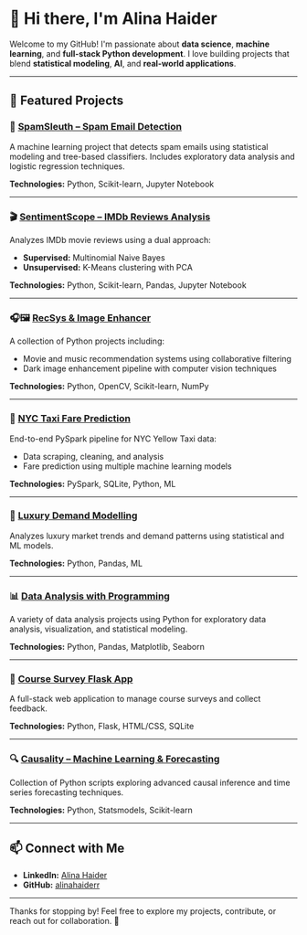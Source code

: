 # 👋 Hi there, I'm Alina Haider

Welcome to my GitHub! I'm passionate about **data science**, **machine learning**, and **full-stack Python development**. I love building projects that blend **statistical modeling**, **AI**, and **real-world applications**.

---

## 🚀 Featured Projects

### 📧 [SpamSleuth – Spam Email Detection](https://github.com/alinahaiderr/SpamSleuth-Spam-Email-Detection)
A machine learning project that detects spam emails using statistical modeling and tree-based classifiers. Includes exploratory data analysis and logistic regression techniques.

**Technologies:** Python, Scikit-learn, Jupyter Notebook

---

### 🎬 [SentimentScope – IMDb Reviews Analysis](https://github.com/alinahaiderr/Supervised-Unsupervised-Learning-on-IMDb-Reviews)
Analyzes IMDb movie reviews using a dual approach:
- **Supervised:** Multinomial Naive Bayes
- **Unsupervised:** K-Means clustering with PCA

**Technologies:** Python, Scikit-learn, Pandas, Jupyter Notebook

---

### 🎧🖼️ [RecSys & Image Enhancer](https://github.com/alinahaiderr/RecSys-ImageEnhancer)
A collection of Python projects including:
- Movie and music recommendation systems using collaborative filtering
- Dark image enhancement pipeline with computer vision techniques

**Technologies:** Python, OpenCV, Scikit-learn, NumPy

---

### 🚕 [NYC Taxi Fare Prediction](https://github.com/alinahaiderr/NYC-Taxi-Fare-Prediction)
End-to-end PySpark pipeline for NYC Yellow Taxi data:
- Data scraping, cleaning, and analysis
- Fare prediction using multiple machine learning models

**Technologies:** PySpark, SQLite, Python, ML

---

### 💎 [Luxury Demand Modelling](https://github.com/alinahaiderr/Luxury-Demand-Modelling)
Analyzes luxury market trends and demand patterns using statistical and ML models.

**Technologies:** Python, Pandas, ML

---

### 📊 [Data Analysis with Programming](https://github.com/alinahaiderr/Data-Analysis-with-Programming)
A variety of data analysis projects using Python for exploratory data analysis, visualization, and statistical modeling.

**Technologies:** Python, Pandas, Matplotlib, Seaborn

---

### 📝 [Course Survey Flask App](https://github.com/alinahaiderr/Course-Survey-Flask-App)
A full-stack web application to manage course surveys and collect feedback.

**Technologies:** Python, Flask, HTML/CSS, SQLite

---

### 🔍 [Causality – Machine Learning & Forecasting](https://github.com/alinahaiderr/Causality--Machine-Learning-and-Forecasting)
Collection of Python scripts exploring advanced causal inference and time series forecasting techniques.

**Technologies:** Python, Statsmodels, Scikit-learn

---

## 📫 Connect with Me

- **LinkedIn:** [Alina Haider](https://www.linkedin.com/in/alina-haider)
- **GitHub:** [alinahaiderr](https://github.com/alinahaiderr)

---

Thanks for stopping by! Feel free to explore my projects, contribute, or reach out for collaboration. 🌟
